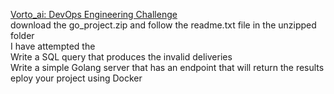 <u>Vorto_ai: DevOps Engineering Challenge  </u><br/> 
download the go_project.zip and follow the readme.txt file in the unzipped folder <br/>
I have attempted the <br/>
Write a SQL query that produces the invalid deliveries <br/>
Write a simple Golang server that has an endpoint that will return the results <br/>
eploy your project using Docker <br/>
